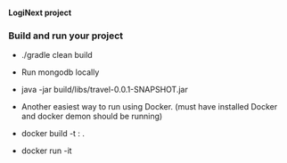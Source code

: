 #### LogiNext project

### Build and run your project

- ./gradle clean build 
- Run mongodb locally
- java -jar build/libs/travel-0.0.1-SNAPSHOT.jar

- Another easiest way to run using Docker. (must have installed Docker and docker demon should be running)
- docker build -t <tag-name>:<version> .
- docker run -it <docker-image>
